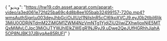{
  "ویدیو": "https://hw19.cdn.asset.aparat.com/aparat-video/a3ed061e72fd25ba69c4d8b8ee105bab32499157-720p.mp4?wmsAuthSign\u003deyJhbGciOiJIUzI1NiIsInR5cCI6IkpXVCJ9.eyJ0b2tlbiI6Ijk3MjU0ODRjNTdmM2ZjMGM1ZWM4NzVmNTg1YjdjZjU2IiwiZXhwIjoxNjE5MTQxMjMyLCJpc3MiOiJTYWJhIElkZWEgR1NJRyJ9.uDwe2QeJUfHGRhhJjahA5OP8NJBK37JBiyqAe85RUFI"
}
